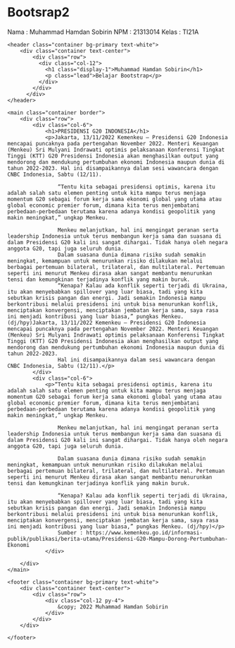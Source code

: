 # Bootsrap2
Nama : Muhammad Hamdan Sobirin NPM : 21313014 Kelas : TI21A
<!DOCTYPE html>
<html lang="en">

<head>
    <meta charset="UTF-8">
    <meta http-equiv="X-UA-Compatible" content="IE=edge">
    <meta name="viewport" content="width=device-width, initial-scale=1.0">
    <title>Kolom</title>
    <link href="https://cdn.jsdelivr.net/npm/bootstrap@5.2.2/dist/css/bootstrap.min.css" rel="stylesheet" integrity="sha384-Zenh87qX5JnK2Jl0vWa8Ck2rdkQ2Bzep5IDxbcnCeuOxjzrPF/et3URy9Bv1WTRi" crossorigin="anonymous">
  <script src="https://cdn.jsdelivr.net/npm/bootstrap@5.1.3/dist/js/bootstrap.bundle.min.js" integrity="sha384-ka7Sk0Gln4gmtz2MlQnikT1wXgYsOg+OMhuP+IlRH9sENBO0LRn5q+8nbTov4+1p" crossorigin="anonymous"></script>

</head>

<body>

    <header class="container bg-primary text-white">
        <div class="container text-center">
            <div class="row">
              <div class="col-12">
                <h1 class="display-1">Muhammad Hamdan Sobirin</h1>
                <p class="lead">Belajar Bootstrap</p>
              </div>
            </div>
          </div>
    </header>

    <main class="container border">
        <div class="row">
            <div class="col-6">
                <h1>PRESIDENSI G20 INDONESIA</h1>
                <p>Jakarta, 13/11/2022 Kemenkeu – Presidensi G20 Indonesia mencapai puncaknya pada pertengahan November 2022. Menteri Keuangan (Menkeu) Sri Mulyani Indrawati optimis pelaksanaan Konferensi Tingkat Tinggi (KTT) G20 Presidensi Indonesia akan menghasilkan output yang mendorong dan mendukung pertumbuhan ekonomi Indonesia maupun dunia di tahun 2022-2023. Hal ini disampaikannya dalam sesi wawancara dengan CNBC Indonesia, Sabtu (12/11).

                    “Tentu kita sebagai presidensi optimis, karena itu adalah salah satu elemen penting untuk kita mampu terus menjaga momentum G20 sebagai forum kerja sama ekonomi global yang utama atau global economic premier forum, dimana kita terus menjembatani perbedaan-perbedaan terutama karena adanya kondisi geopolitik yang makin meningkat,” ungkap Menkeu.
                    
                    Menkeu melanjutkan, hal ini mengingat peranan serta leadership Indonesia untuk terus membangun kerja sama dan suasana di dalam Presidensi G20 kali ini sangat dihargai. Tidak hanya oleh negara anggota G20, tapi juga seluruh dunia.
                    Dalam suasana dunia dimana risiko sudah semakin meningkat, kemampuan untuk menurunkan risiko dilakukan melalui berbagai pertemuan bilateral, trilateral, dan multilateral. Pertemuan seperti ini menurut Menkeu dirasa akan sangat membantu menurunkan tensi dan kemungkinan terjadinya konflik yang makin buruk.
                    “Kenapa? Kalau ada konflik seperti terjadi di Ukraina, itu akan menyebabkan spillover yang luar biasa, tadi yang kita sebutkan krisis pangan dan energi. Jadi semakin Indonesia mampu berkontribusi melalui presidensi ini untuk bisa menurunkan konflik, menciptakan konvergensi, menciptakan jembatan kerja sama, saya rasa ini menjadi kontribusi yang luar biasa,” pungkas Menkeu. (dj/hpy)Jakarta, 13/11/2022 Kemenkeu – Presidensi G20 Indonesia mencapai puncaknya pada pertengahan November 2022. Menteri Keuangan (Menkeu) Sri Mulyani Indrawati optimis pelaksanaan Konferensi Tingkat Tinggi (KTT) G20 Presidensi Indonesia akan menghasilkan output yang mendorong dan mendukung pertumbuhan ekonomi Indonesia maupun dunia di tahun 2022-2023. 
                    Hal ini disampaikannya dalam sesi wawancara dengan CNBC Indonesia, Sabtu (12/11).</p>
            </div>
            <div class="col-6">
                <p>“Tentu kita sebagai presidensi optimis, karena itu adalah salah satu elemen penting untuk kita mampu terus menjaga momentum G20 sebagai forum kerja sama ekonomi global yang utama atau global economic premier forum, dimana kita terus menjembatani perbedaan-perbedaan terutama karena adanya kondisi geopolitik yang makin meningkat,” ungkap Menkeu.
                    
                    Menkeu melanjutkan, hal ini mengingat peranan serta leadership Indonesia untuk terus membangun kerja sama dan suasana di dalam Presidensi G20 kali ini sangat dihargai. Tidak hanya oleh negara anggota G20, tapi juga seluruh dunia.
                    
                    Dalam suasana dunia dimana risiko sudah semakin meningkat, kemampuan untuk menurunkan risiko dilakukan melalui berbagai pertemuan bilateral, trilateral, dan multilateral. Pertemuan seperti ini menurut Menkeu dirasa akan sangat membantu menurunkan tensi dan kemungkinan terjadinya konflik yang makin buruk.
                    
                    “Kenapa? Kalau ada konflik seperti terjadi di Ukraina, itu akan menyebabkan spillover yang luar biasa, tadi yang kita sebutkan krisis pangan dan energi. Jadi semakin Indonesia mampu berkontribusi melalui presidensi ini untuk bisa menurunkan konflik, menciptakan konvergensi, menciptakan jembatan kerja sama, saya rasa ini menjadi kontribusi yang luar biasa,” pungkas Menkeu. (dj/hpy)</p>
                    Sumber : https://www.kemenkeu.go.id/informasi-publik/publikasi/berita-utama/Presidensi-G20-Mampu-Dorong-Pertumbuhan-Ekonomi
                </div>

        </div>
    </main>

    <footer class="container bg-primary text-white">
        <div class="container text-center">
            <div class="row">
                <div class="col-12 py-4">
                    &copy; 2022 Muhammad Hamdan Sobirin
                </div>
            </div>
        </div>
        
    </footer>

</body>

</html>
